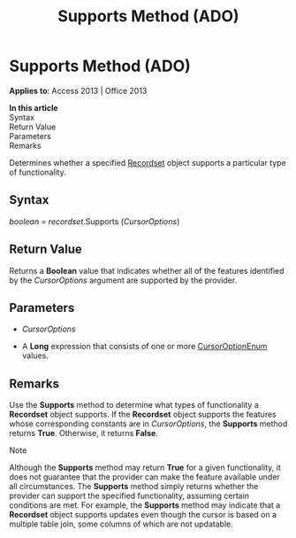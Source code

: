 ﻿---
title: Supports Method (ADO)
TOCTitle: Supports Method (ADO)
ms:assetid: 2b4062ce-44df-4e84-1ce9-d6618c10c2af
ms:mtpsurl: https://msdn.microsoft.com/en-us/library/JJ249059(v=office.15)
ms:contentKeyID: 48543924
ms.date: 09/18/2015
mtps_version: v=office.15
---

# Supports Method (ADO)


**Applies to**: Access 2013 | Office 2013

**In this article**  
Syntax  
Return Value  
Parameters  
Remarks  

Determines whether a specified [Recordset](recordset-object-ado.md) object supports a particular type of functionality.

## Syntax

*boolean* = *recordset*.Supports (*CursorOptions*)

## Return Value

Returns a **Boolean** value that indicates whether all of the features identified by the *CursorOptions* argument are supported by the provider.

## Parameters

  - *CursorOptions*

  - A **Long** expression that consists of one or more [CursorOptionEnum](cursoroptionenum.md) values.

## Remarks

Use the **Supports** method to determine what types of functionality a **Recordset** object supports. If the **Recordset** object supports the features whose corresponding constants are in *CursorOptions*, the **Supports** method returns **True**. Otherwise, it returns **False**.


> [!NOTE]
> <P>Although the <STRONG>Supports</STRONG> method may return <STRONG>True</STRONG> for a given functionality, it does not guarantee that the provider can make the feature available under all circumstances. The <STRONG>Supports</STRONG> method simply returns whether the provider can support the specified functionality, assuming certain conditions are met. For example, the <STRONG>Supports</STRONG> method may indicate that a <STRONG>Recordset</STRONG> object supports updates even though the cursor is based on a multiple table join, some columns of which are not updatable.</P>


